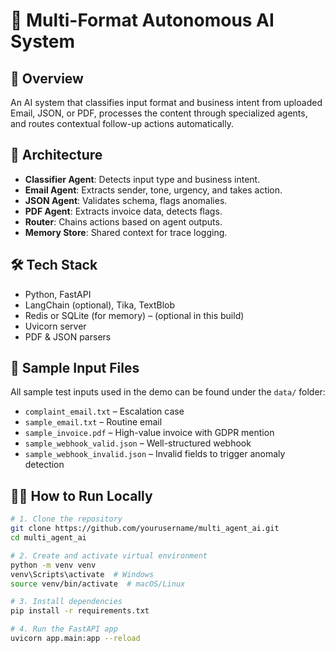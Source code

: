 # 🧠 Multi-Format Autonomous AI System

## 🚀 Overview
An AI system that classifies input format and business intent from uploaded Email, JSON, or PDF, processes the content through specialized agents, and routes contextual follow-up actions automatically.

## 🧩 Architecture

- **Classifier Agent**: Detects input type and business intent.
- **Email Agent**: Extracts sender, tone, urgency, and takes action.
- **JSON Agent**: Validates schema, flags anomalies.
- **PDF Agent**: Extracts invoice data, detects flags.
- **Router**: Chains actions based on agent outputs.
- **Memory Store**: Shared context for trace logging.

## 🛠️ Tech Stack

- Python, FastAPI
- LangChain (optional), Tika, TextBlob
- Redis or SQLite (for memory) – (optional in this build)
- Uvicorn server
- PDF & JSON parsers

## 🧪 Sample Input Files

All sample test inputs used in the demo can be found under the `data/` folder:

- `complaint_email.txt` – Escalation case
- `sample_email.txt` – Routine email
- `sample_invoice.pdf` – High-value invoice with GDPR mention
- `sample_webhook_valid.json` – Well-structured webhook
- `sample_webhook_invalid.json` – Invalid fields to trigger anomaly detection

## 🧑‍💻 How to Run Locally

```bash
# 1. Clone the repository
git clone https://github.com/yourusername/multi_agent_ai.git
cd multi_agent_ai

# 2. Create and activate virtual environment
python -m venv venv
venv\Scripts\activate  # Windows
source venv/bin/activate  # macOS/Linux

# 3. Install dependencies
pip install -r requirements.txt

# 4. Run the FastAPI app
uvicorn app.main:app --reload
